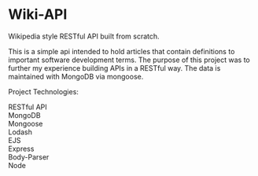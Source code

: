 # Wiki-API
Wikipedia style RESTful API built from scratch.  

This is a simple api intended to hold articles that contain definitions to important software development terms. The purpose of this project was to further my experience building APIs in a RESTful way. The data is maintained with MongoDB via mongoose.  

Project Technologies:  

RESTful API  
MongoDB  
Mongoose  
Lodash  
EJS  
Express  
Body-Parser  
Node  





